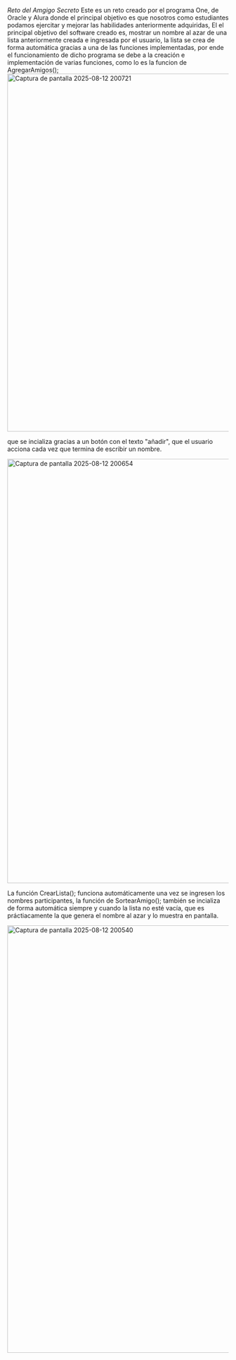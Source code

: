 <em>Reto del Amgigo Secreto</em>
Este es un reto creado por el programa One, de Oracle y Alura donde el principal objetivo es que nosotros como estudiantes podamos ejercitar y mejorar las habilidades anteriormente adquiridas,
El el principal objetivo del software creado es, mostrar un nombre al azar de una lista anteriormente creada e ingresada por el usuario, la lista se crea de forma automática gracias a una de las funciones implementadas, 
por ende el funcionamiento de dicho programa se debe  a la creación e implementación de varias funciones, como lo es la funcion de AgregarAmigos(); 
<img width="1344" height="814" alt="Captura de pantalla 2025-08-12 200721" src="https://github.com/user-attachments/assets/b0847338-104c-444d-b6bb-18a47b0b9b57" />

que se incializa gracias a un botón con el texto "añadir",  que el usuario acciona cada vez que termina de escribir un nombre.

<img width="1902" height="965" alt="Captura de pantalla 2025-08-12 200654" src="https://github.com/user-attachments/assets/f5308e05-1c3b-4e54-85cd-fef7da19ab71" />

La función CrearLista(); funciona automáticamente una vez se ingresen los nombres participantes, la función de SortearAmigo(); también se incializa de forma automática siempre y cuando la lista no esté vacía,
que es práctiacamente la que genera el nombre al azar y lo muestra en pantalla.

<img width="1904" height="972" alt="Captura de pantalla 2025-08-12 200540" src="https://github.com/user-attachments/assets/ff74f08e-5829-48d8-a6c7-0342fa22accb" />
